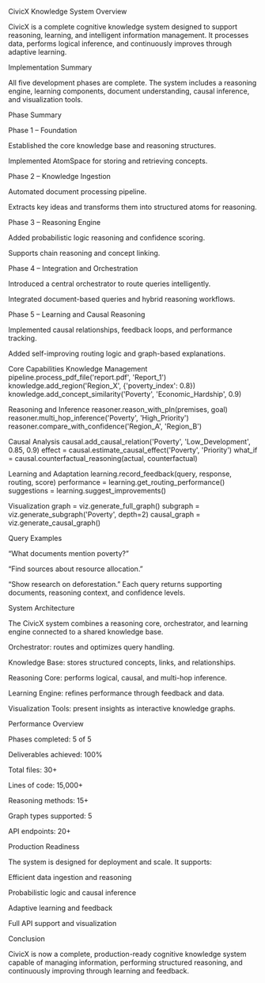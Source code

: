 CivicX Knowledge System
Overview

CivicX is a complete cognitive knowledge system designed to support reasoning, learning, and intelligent information management. It processes data, performs logical inference, and continuously improves through adaptive learning.

Implementation Summary

All five development phases are complete. The system includes a reasoning engine, learning components, document understanding, causal inference, and visualization tools.

Phase Summary

Phase 1 – Foundation

Established the core knowledge base and reasoning structures.

Implemented AtomSpace for storing and retrieving concepts.

Phase 2 – Knowledge Ingestion

Automated document processing pipeline.

Extracts key ideas and transforms them into structured atoms for reasoning.

Phase 3 – Reasoning Engine

Added probabilistic logic reasoning and confidence scoring.

Supports chain reasoning and concept linking.

Phase 4 – Integration and Orchestration

Introduced a central orchestrator to route queries intelligently.

Integrated document-based queries and hybrid reasoning workflows.

Phase 5 – Learning and Causal Reasoning

Implemented causal relationships, feedback loops, and performance tracking.

Added self-improving routing logic and graph-based explanations.

Core Capabilities
Knowledge Management
pipeline.process_pdf_file('report.pdf', 'Report_1')
knowledge.add_region('Region_X', {'poverty_index': 0.8})
knowledge.add_concept_similarity('Poverty', 'Economic_Hardship', 0.9)

Reasoning and Inference
reasoner.reason_with_pln(premises, goal)
reasoner.multi_hop_inference('Poverty', 'High_Priority')
reasoner.compare_with_confidence('Region_A', 'Region_B')

Causal Analysis
causal.add_causal_relation('Poverty', 'Low_Development', 0.85, 0.9)
effect = causal.estimate_causal_effect('Poverty', 'Priority')
what_if = causal.counterfactual_reasoning(actual, counterfactual)

Learning and Adaptation
learning.record_feedback(query, response, routing, score)
performance = learning.get_routing_performance()
suggestions = learning.suggest_improvements()

Visualization
graph = viz.generate_full_graph()
subgraph = viz.generate_subgraph('Poverty', depth=2)
causal_graph = viz.generate_causal_graph()

Query Examples

“What documents mention poverty?”

“Find sources about resource allocation.”

“Show research on deforestation.”
Each query returns supporting documents, reasoning context, and confidence levels.

System Architecture

The CivicX system combines a reasoning core, orchestrator, and learning engine connected to a shared knowledge base.

Orchestrator: routes and optimizes query handling.

Knowledge Base: stores structured concepts, links, and relationships.

Reasoning Core: performs logical, causal, and multi-hop inference.

Learning Engine: refines performance through feedback and data.

Visualization Tools: present insights as interactive knowledge graphs.

Performance Overview

Phases completed: 5 of 5

Deliverables achieved: 100%

Total files: 30+

Lines of code: 15,000+

Reasoning methods: 15+

Graph types supported: 5

API endpoints: 20+

Production Readiness

The system is designed for deployment and scale.
It supports:

Efficient data ingestion and reasoning

Probabilistic logic and causal inference

Adaptive learning and feedback

Full API support and visualization

Conclusion

CivicX is now a complete, production-ready cognitive knowledge system capable of managing information, performing structured reasoning, and continuously improving through learning and feedback.